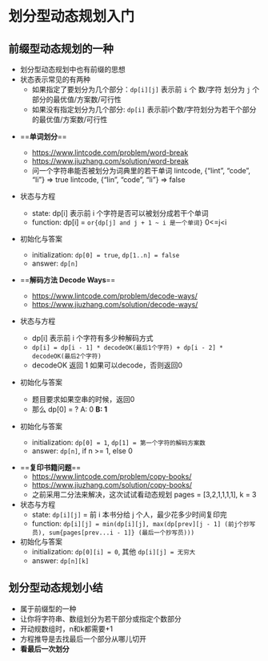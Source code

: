 # 划分型动态规划入门

## 前缀型动态规划的一种

- 划分型动态规划中也有前缀的思想
- 状态表示常见的有两种
  - 如果指定了要划分为几个部分：`dp[i][j]` 表示前 `i` 个 数/字符 划分为 `j` 个部分的最优值/方案数/可行性
  - 如果没有指定划分为几个部分: `dp[i]` 表示前i个数/字符划分为若干个部分的最优值/方案数/可行性



* ==**单词划分**==
  * https://www.lintcode.com/problem/word-break
  * https://www.jiuzhang.com/solution/word-break
  * 问一个字符串能否被划分为词典里的若干单词
    lintcode, {“lint”, “code”, “li”} => true
    lintcode, {“lin”, “code”, “li”} => false
* 状态与方程
  * state: dp[i] 表示前 i 个字符是否可以被划分成若干个单词
  * function: dp[i] = `or{dp[j] and j + 1 ~ i 是一个单词}` 0<=j<i
* 初始化与答案
  * initialization: `dp[0] = true`, `dp[1..n] = false`
  * answer: `dp[n]`



* ==**解码方法 Decode Ways**==
  * https://www.lintcode.com/problem/decode-ways/
  * https://www.jiuzhang.com/solution/decode-ways/
* 状态与方程
  * dp[i] 表示前 i 个字符有多少种解码方式
  * `dp[i] = dp[i - 1] * decodeOK(最后1个字符) + dp[i - 2] * decodeOK(最后2个字符)` 
  * decodeOK 返回 1 如果可以decode，否则返回0
* 初始化与答案
  * 题目要求如果空串的时候，返回0
  * 那么 dp[0] = ?
    A: 0
    **B: 1**
* 初始化与答案
  * initialization: `dp[0] = 1`, `dp[1] = 第一个字符的解码方案数`
  * answer: `dp[n]`,  if n >= 1, else 0



- ==**复印书籍问题**==
  - https://www.lintcode.com/problem/copy-books/
  - https://www.jiuzhang.com/solution/copy-books/
  - 之前采用二分法来解决，这次试试看动态规划 pages = [3,2,1,1,1,1], k = 3
- 状态与方程
  - state: `dp[i][j]` = 前 i 本书分给 j 个人，最少花多少时间复印完
  - function: `dp[i][j] = min(dp[i][j], max(dp[prev][j - 1] (前j个抄写员), sum{pages[prev...i - 1]} (最后一个抄写员)))`
- 初始化与答案
  - initialization: `dp[0][i] = 0`, 其他 `dp[i][j] = 无穷大`
  - answer: `dp[n][k]`



## 划分型动态规划小结

- 属于前缀型的一种
- 让你将字符串、数组划分为若干部分或指定个数部分
- 开动规数组时，n和k都需要+1
- 方程推导是去找最后一个部分从哪儿切开
- **看最后一次划分**